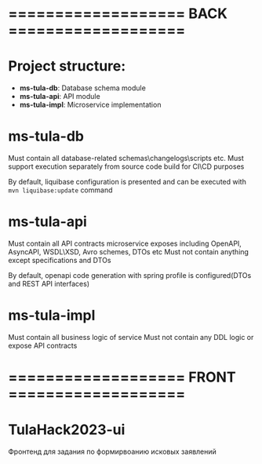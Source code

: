 # =================== BACK ===================
# Project structure: 

 - **ms-tula-db**: Database schema module 
 - **ms-tula-api**: API module
 - **ms-tula-impl**: Microservice implementation 

# ms-tula-db

Must contain all database-related schemas\changelogs\scripts etc. 
Must support execution separately from source code build for CI\CD purposes

By default, liquibase configuration is presented and can be executed with ```mvn liquibase:update``` command

# ms-tula-api

Must contain all API contracts microservice exposes including OpenAPI, AsyncAPI, WSDL\XSD, Avro schemes, DTOs etc
Must not contain anything except specifications and DTOs

By default, openapi code generation with spring profile is configured(DTOs and REST API interfaces)

# ms-tula-impl

Must contain all business logic of service
Must not contain any DDL logic or expose API contracts

# =================== FRONT ===================
# TulaHack2023-ui
Фронтенд для задания по формирвоанию исковых заявлений
